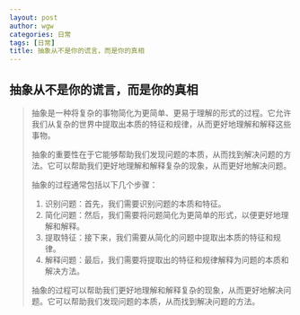 ```yaml
---
layout: post
author: wgw
categories: 日常
tags: [日常]
title: 抽象从不是你的谎言，而是你的真相
---
```

## 抽象从不是你的谎言，而是你的真相
> 抽象是一种将复杂的事物简化为更简单、更易于理解的形式的过程。它允许我们从复杂的世界中提取出本质的特征和规律，从而更好地理解和解释这些事物。
>
> 抽象的重要性在于它能够帮助我们发现问题的本质，从而找到解决问题的方法。它可以帮助我们更好地理解和解释复杂的现象，从而更好地解决问题。
>
> 抽象的过程通常包括以下几个步骤：  
> 1. 识别问题：首先，我们需要识别问题的本质和特征。
> 2. 简化问题：然后，我们需要将问题简化为更简单的形式，以便更好地理解和解释。
> 3. 提取特征：接下来，我们需要从简化的问题中提取出本质的特征和规律。
> 4. 解释问题：最后，我们需要将提取出的特征和规律解释为问题的本质和解决方法。
>
> 抽象的过程可以帮助我们更好地理解和解释复杂的现象，从而更好地解决问题。它可以帮助我们发现问题的本质，从而找到解决问题的方法。
 
